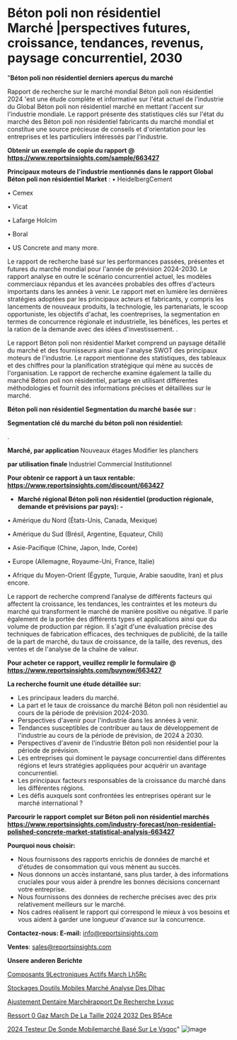 # Béton poli non résidentiel Marché |perspectives futures, croissance, tendances, revenus, paysage concurrentiel, 2030

"<strong>Béton poli non résidentiel derniers aperçus du marché</strong>

Rapport de recherche sur le marché mondial Béton poli non résidentiel 2024 'est une étude complète et informative sur l'état actuel de l'industrie du Global Béton poli non résidentiel marché en mettant l'accent sur l'industrie mondiale. Le rapport présente des statistiques clés sur l'état du marché des Béton poli non résidentiel fabricants du marché mondial et constitue une source précieuse de conseils et d'orientation pour les entreprises et les particuliers intéressés par l'industrie.

<strong>Obtenir un exemple de copie du rapport @ <a href=https://www.reportsinsights.com/sample/663427>https://www.reportsinsights.com/sample/663427</a></strong>

<strong>Principaux moteurs de l'industrie mentionnés dans le rapport Global Béton poli non résidentiel Market</strong> :
• HeidelbergCement

• Cemex

• Vicat

• Lafarge Holcim

• Boral

• US Concrete and many more.

Le rapport de recherche basé sur les performances passées, présentes et futures du marché mondial pour l'année de prévision 2024-2030. Le rapport analyse en outre le scénario concurrentiel actuel, les modèles commerciaux répandus et les avancées probables des offres d'acteurs importants dans les années à venir. Le rapport met en lumière les dernières stratégies adoptées par les principaux acteurs et fabricants, y compris les lancements de nouveaux produits, la technologie, les partenariats, le scoop opportuniste, les objectifs d'achat, les coentreprises, la segmentation en termes de concurrence régionale et industrielle, les bénéfices, les pertes et la ration de la demande avec des idées d'investissement. .

Le rapport Béton poli non résidentiel Market comprend un paysage détaillé du marché et des fournisseurs ainsi que l'analyse SWOT des principaux moteurs de l'industrie. Le rapport mentionne des statistiques, des tableaux et des chiffres pour la planification stratégique qui mène au succès de l'organisation. Le rapport de recherche examine également la taille du marché Béton poli non résidentiel, partage en utilisant différentes méthodologies et fournit des informations précises et détaillées sur le marché.

<strong>Béton poli non résidentiel Segmentation du marché basée sur :</strong>

<strong> Segmentation clé du marché du béton poli non résidentiel: </strong>

.

<strong> Marché, par application </strong>
Nouveaux étages
Modifier les planchers

<strong> par utilisation finale </strong>
Industriel
Commercial
Institutionnel

<strong>Pour obtenir ce rapport à un taux rentable: <a href=https://www.reportsinsights.com/discount/663427>https://www.reportsinsights.com/discount/663427</a></strong>
<ul>
  <li><strong>Marché régional Béton poli non résidentiel (production régionale, demande et prévisions par pays): -</strong></li>
</ul>
• Amérique du Nord (États-Unis, Canada, Mexique)

• Amérique du Sud (Brésil, Argentine, Equateur, Chili)

• Asie-Pacifique (Chine, Japon, Inde, Corée)

• Europe (Allemagne, Royaume-Uni, France, Italie)

• Afrique du Moyen-Orient (Égypte, Turquie, Arabie saoudite, Iran) et plus encore.

Le rapport de recherche comprend l’analyse de différents facteurs qui affectent la croissance, les tendances, les contraintes et les moteurs du marché qui transforment le marché de manière positive ou négative. Il parle également de la portée des différents types et applications ainsi que du volume de production par région. Il s'agit d'une évaluation précise des techniques de fabrication efficaces, des techniques de publicité, de la taille de la part de marché, du taux de croissance, de la taille, des revenus, des ventes et de l'analyse de la chaîne de valeur.

<strong>Pour acheter ce rapport, veuillez remplir le formulaire @   <a href=https://www.reportsinsights.com/buynow/663427>https://www.reportsinsights.com/buynow/663427</a></strong>

<strong>La recherche fournit une étude détaillée sur:</strong>
<ul>
  <li>Les principaux leaders du marché.</li>
  <li>La part et le taux de croissance du marché Béton poli non résidentiel au cours de la période de prévision 2024-2030.</li>
  <li>Perspectives d'avenir pour l'industrie dans les années à venir.</li>
  <li>Tendances susceptibles de contribuer au taux de développement de l'industrie au cours de la période de prévision, de 2024 à 2030.</li>
  <li>Perspectives d'avenir de l'industrie Béton poli non résidentiel pour la période de prévision.</li>
  <li>Les entreprises qui dominent le paysage concurrentiel dans différentes régions et leurs stratégies appliquées pour acquérir un avantage concurrentiel.</li>
  <li>Les principaux facteurs responsables de la croissance du marché dans les différentes régions.</li>
  <li>Les défis auxquels sont confrontées les entreprises opérant sur le marché international ?</li>
</ul>

<strong>Parcourir le rapport complet sur Béton poli non résidentiel marchés <a href=https://www.reportsinsights.com/industry-forecast/non-residential-polished-concrete-market-statistical-analysis-663427>https://www.reportsinsights.com/industry-forecast/non-residential-polished-concrete-market-statistical-analysis-663427</a></strong>

<strong>Pourquoi nous choisir:</strong>
<ul>
  <li>Nous fournissons des rapports enrichis de données de marché et d'études de consommation qui vous mènent au succès.</li>
  <li>Nous donnons un accès instantané, sans plus tarder, à des informations cruciales pour vous aider à prendre les bonnes décisions concernant votre entreprise.</li>
  <li>Nous fournissons des données de recherche précises avec des prix relativement meilleurs sur le marché.</li>
  <li>Nos cadres réalisent le rapport qui correspond le mieux à vos besoins et vous aident à garder une longueur d'avance sur la concurrence.</li>
</ul>
<strong>Contactez-nous:
</strong><strong>E-mail:</strong> <a href=mailto:info@reportsinsights.com>info@reportsinsights.com</a>

<strong>Ventes</strong>: <a href=mailto:sales@reportsinsights.com>sales@reportsinsights.com</a>

<strong>Unsere anderen Berichte</strong>

<a href=https://www.linkedin.com/pulse/composants-%C3%A9lectroniques-actifs-march%C3%A9-lh5rc/>Composants  9Lectroniques Actifs March Lh5Rc</a>

<a href=https://www.linkedin.com/pulse/stockages-doutils-mobiles-marché-analyse-des-dlhac/>Stockages Doutils Mobiles Marché Analyse Des Dlhac</a>

<a href=https://www.linkedin.com/pulse/ajustement-dentaire-marchérapport-de-recherche-lyxuc/>Ajustement Dentaire Marchérapport De Recherche Lyxuc</a>

<a href=https://www.linkedin.com/pulse/ressort-%C3%A0-gaz-march%C3%A9-de-la-taille-2024-2032-des-b5ace/>Ressort  0 Gaz March De La Taille 2024 2032 Des B5Ace</a>

<a href=https://www.linkedin.com/pulse/2024-testeur-de-sonde-mobilemarché-basé-sur-le-vsgoc/>2024 Testeur De Sonde Mobilemarché Basé Sur Le Vsgoc</a>"
![image](https://github.com/daminid12/RImarketreport/assets/158430485/c7b6a0ca-1ae6-46ba-92f4-5663555afb15)
